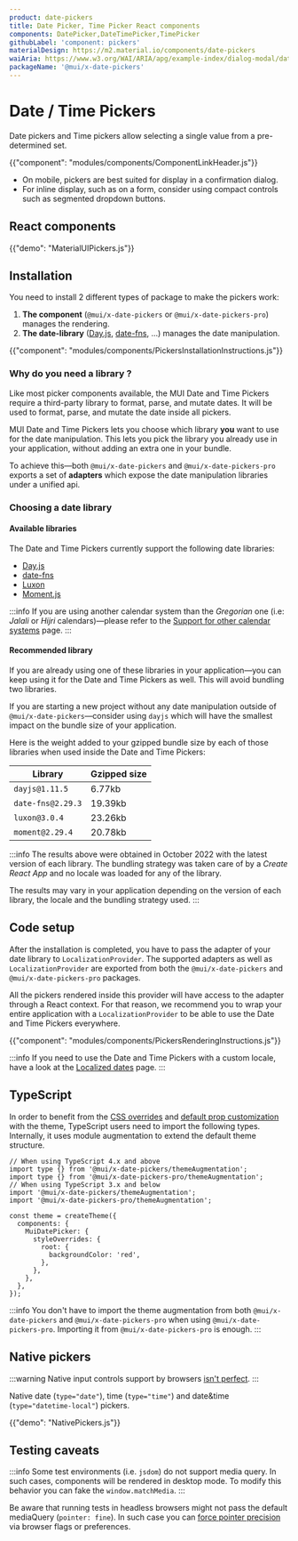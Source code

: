 ```yaml
---
product: date-pickers
title: Date Picker, Time Picker React components
components: DatePicker,DateTimePicker,TimePicker
githubLabel: 'component: pickers'
materialDesign: https://m2.material.io/components/date-pickers
waiAria: https://www.w3.org/WAI/ARIA/apg/example-index/dialog-modal/datepicker-dialog.html
packageName: '@mui/x-date-pickers'
---
```


# Date / Time Pickers

<p class="description">Date pickers and Time pickers allow selecting a single value from a pre-determined set.</p>

{{"component": "modules/components/ComponentLinkHeader.js"}}

- On mobile, pickers are best suited for display in a confirmation dialog.
- For inline display, such as on a form, consider using compact controls such as segmented dropdown buttons.

## React components

{{"demo": "MaterialUIPickers.js"}}

## Installation

You need to install 2 different types of package to make the pickers work:

1. **The component** (`@mui/x-date-pickers` or `@mui/x-date-pickers-pro`) manages the rendering.
2. **The date-library** ([Day.js](https://day.js.org/), [date-fns](https://date-fns.org/), ...) manages the date manipulation.

{{"component": "modules/components/PickersInstallationInstructions.js"}}

### Why do you need a library ?

Like most picker components available, the MUI Date and Time Pickers require a third-party library to format, parse, and mutate dates.
It will be used to format, parse, and mutate the date inside all pickers.

MUI Date and Time Pickers lets you choose which library **you** want to use for the date manipulation.
This lets you pick the library you already use in your application, without adding an extra one in your bundle.

To achieve this—both `@mui/x-date-pickers` and `@mui/x-date-pickers-pro` exports a set of **adapters** which expose the date manipulation libraries under a unified api.

### Choosing a date library

#### Available libraries

The Date and Time Pickers currently support the following date libraries:

- [Day.js](https://day.js.org/)
- [date-fns](https://date-fns.org/)
- [Luxon](https://moment.github.io/luxon/#/)
- [Moment.js](https://momentjs.com/)

:::info
If you are using another calendar system than the _Gregorian_ one (i.e: _Jalali_ or _Hijri_ calendars)—please refer to the [Support for other calendar systems](/x/react-date-pickers/calendar-systems/) page.
:::

#### Recommended library

If you are already using one of these libraries in your application—you can keep using it for the Date and Time Pickers as well.
This will avoid bundling two libraries.

If you are starting a new project without any date manipulation outside of `@mui/x-date-pickers`—consider using `dayjs` which will have the smallest impact on the bundle size of your application.

Here is the weight added to your gzipped bundle size by each of those libraries when used inside the Date and Time Pickers:

| **Library**       | **Gzipped size** |
| ----------------- | ---------------- |
| `dayjs@1.11.5`    | 6.77kb           |
| `date-fns@2.29.3` | 19.39kb          |
| `luxon@3.0.4`     | 23.26kb          |
| `moment@2.29.4`   | 20.78kb          |

:::info
The results above were obtained in October 2022 with the latest version of each library.
The bundling strategy was taken care of by a _Create React App_ and no locale was loaded for any of the library.

The results may vary in your application depending on the version of each library, the locale and the bundling strategy used.
:::

## Code setup

After the installation is completed, you have to pass the adapter of your date library to `LocalizationProvider`.
The supported adapters as well as `LocalizationProvider` are exported from both the `@mui/x-date-pickers` and `@mui/x-date-pickers-pro` packages.

All the pickers rendered inside this provider will have access to the adapter through a React context.
For that reason, we recommend you to wrap your entire application with a `LocalizationProvider` to be able to use the Date and Time Pickers everywhere.

{{"component": "modules/components/PickersRenderingInstructions.js"}}

:::info
If you need to use the Date and Time Pickers with a custom locale, have a look at the [Localized dates](/x/react-date-pickers/adapters-locale/) page.
:::

## TypeScript

In order to benefit from the [CSS overrides](/material-ui/customization/theme-components/#global-style-overrides) and [default prop customization](/material-ui/customization/theme-components/#default-props) with the theme, TypeScript users need to import the following types.
Internally, it uses module augmentation to extend the default theme structure.

```tsx
// When using TypeScript 4.x and above
import type {} from '@mui/x-date-pickers/themeAugmentation';
import type {} from '@mui/x-date-pickers-pro/themeAugmentation';
// When using TypeScript 3.x and below
import '@mui/x-date-pickers/themeAugmentation';
import '@mui/x-date-pickers-pro/themeAugmentation';

const theme = createTheme({
  components: {
    MuiDatePicker: {
      styleOverrides: {
        root: {
          backgroundColor: 'red',
        },
      },
    },
  },
});
```

:::info
You don't have to import the theme augmentation from both `@mui/x-date-pickers` and `@mui/x-date-pickers-pro` when using `@mui/x-date-pickers-pro`.
Importing it from `@mui/x-date-pickers-pro` is enough.
:::

## Native pickers

:::warning
Native input controls support by browsers [isn't perfect](https://caniuse.com/#feat=input-datetime).
:::

Native date (`type="date"`), time (`type="time"`) and date&time (`type="datetime-local"`) pickers.

{{"demo": "NativePickers.js"}}

## Testing caveats

:::info
Some test environments (i.e. `jsdom`) do not support media query. In such cases, components will be rendered in desktop mode. To modify this behavior you can fake the `window.matchMedia`.
:::

Be aware that running tests in headless browsers might not pass the default mediaQuery (`pointer: fine`).
In such case you can [force pointer precision](https://github.com/microsoft/playwright/issues/7769#issuecomment-1205106311) via browser flags or preferences.
